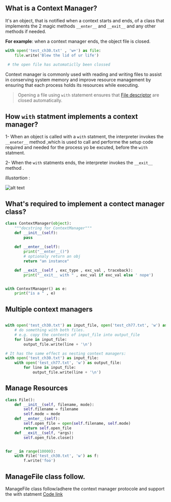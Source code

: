 ## What is a Context Manager?

 It's an object, that is notified when a context starts and ends, of a class that implements the 2 magic methods `__enter__` and `__exit__` and any other methods if needed. 

  
  __For example__: when a context manager ends, the object file is closed. 
  
```python
with open('test_ch30.txt' , 'w+') as file:
	file.write('Blew the lid of ur life')
  
 # the open file has automaticlly been clossed 
```

  Context manager is commonly used with reading and writing files to assist in conserving system memory and improve resource management by ensuring that each process holds its resources while executing.

  > Opening a file using `with` statement ensures that [File descriptor](https://www.computerhope.com/jargon/f/file-descriptor.htm) are closed automatically.



## How  `with` statment implements a context manager?

  1-  When an object is called with a `with` statment, the 
   interpreter invokes the `__eneter__` method ,which is used to 
   call and performe the setup code required and needed for the 
   process yo be excuted, before the `with` statment.

  2- 	When the `with` statments ends, the interpreter invokes the `__exit__` method .



*Illustartion* :


![alt text][logo]

[logo]: https://i.pinimg.com/originals/4d/58/99/4d589946718af5d2bc4c7f19a6221960.jpg "context_excution_circle"



## What's required to implement a contect manager class?

```python
class ContextManager(object):
	"""docstring for ContextManager"""
	def __init__(self):
		pass
		
	def __enter__(self):
		print("__enter__()")
		# optionaly return an obj
		return "an instance"

	def __exit__(self , exc_type , exc_val , traceback):
		print("__exit__ with " , exc_val if exc_val else ' nope')


with ContextManager() as e:
	print("is a " , e)

```

##  Multiple context managers
```python

with open('test_ch30.txt') as input_file, open('test_ch77.txt', 'w') as output_file:
	# do something with both files.
	# e.g. copy the contents of input_file into output_file
	for line in input_file:
		output_file.write(line + '\n')

# It has the same effect as nesting context managers:
with open('test_ch30.txt') as input_file:
	with open('test_ch77.txt', 'w') as output_file:
		for line in input_file:
			output_file.write(line + '\n')

```


## Manage Resources

```python 
class File():
	def __init__(self, filename, mode):
		self.filename = filename
		self.mode = mode
	def __enter__(self):
		self.open_file = open(self.filename, self.mode)
		return self.open_file
	def __exit__(self, *args):
		self.open_file.close()


for _ in range(10000):
	with File('test_ch30.txt', 'w') as f:
		f.write('foo')

```

## ManageFile class follow. 

ManageFile class follow/adhere the context manager protocole and support the with statment [Code link](https://github.com/Rowida46/Python-for-profesional/blob/main/Playing_with_Folders/Context_Manager.py#L16)